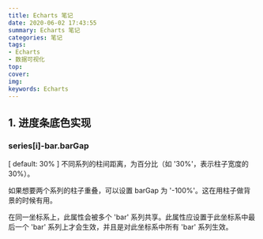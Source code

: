 ```yaml
---
title: Echarts 笔记
date: 2020-06-02 17:43:55
summary: Echarts 笔记
categories: 笔记
tags: 
- Echarts
- 数据可视化
top:
cover:
img:
keywords: Echarts
---
```


## 1. 进度条底色实现
### series[i]-bar.barGap 
[ default: 30% ]
不同系列的柱间距离，为百分比（如 '30%'，表示柱子宽度的 30%）。

如果想要两个系列的柱子重叠，可以设置 barGap 为 '-100%'。这在用柱子做背景的时候有用。

在同一坐标系上，此属性会被多个 'bar' 系列共享。此属性应设置于此坐标系中最后一个 'bar' 系列上才会生效，并且是对此坐标系中所有 'bar' 系列生效。
